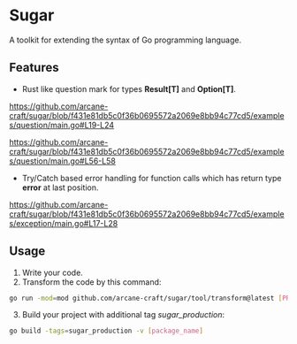 # Sugar

A toolkit for extending the syntax of Go programming language.  

## Features

- Rust like question mark for types **Result[T]** and **Option[T]**.  

https://github.com/arcane-craft/sugar/blob/f431e81db5c0f36b0695572a2069e8bb94c77cd5/examples/question/main.go#L19-L24

https://github.com/arcane-craft/sugar/blob/f431e81db5c0f36b0695572a2069e8bb94c77cd5/examples/question/main.go#L56-L58

- Try/Catch based error handling for function calls which has return type **error** at last position.  

https://github.com/arcane-craft/sugar/blob/f431e81db5c0f36b0695572a2069e8bb94c77cd5/examples/exception/main.go#L17-L28

## Usage

1. Write your code.  
2. Transform the code by this command:  
```bash
go run -mod=mod github.com/arcane-craft/sugar/tool/transform@latest [PROJECT_ROOT_DIR]
```
3. Build your project with additional tag *sugar_production*:  
```bash
go build -tags=sugar_production -v [package_name]
```
